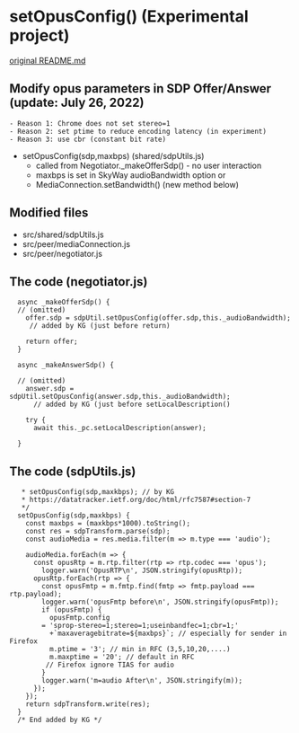 # setOpusConfig() (Experimental project)

[original README.md](./README-original.md)

## Modify opus parameters in SDP Offer/Answer (update: July 26, 2022)
	- Reason 1: Chrome does not set stereo=1
	- Reason 2: set ptime to reduce encoding latency (in experiment)
	- Reason 3: use cbr (constant bit rate)
- setOpusConfig(sdp,maxbps) (shared/sdpUtils.js)
	- called from Negotiator._makeOfferSdp() - no user interaction
	- maxbps is set in SkyWay audioBandwidth option or 
	- MediaConnection.setBandwidth() (new method below)
## Modified files
- src/shared/sdpUtils.js
- src/peer/mediaConnection.js
- src/peer/negotiator.js

## The code (negotiator.js)
```
  async _makeOfferSdp() {
  // (omitted)
    offer.sdp = sdpUtil.setOpusConfig(offer.sdp,this._audioBandwidth); 
     // added by KG (just before return)

    return offer;
  }

  async _makeAnswerSdp() {

  // (omitted)
    answer.sdp = sdpUtil.setOpusConfig(answer.sdp,this._audioBandwidth); 
      // added by KG (just before setLocalDescription()

    try {
      await this._pc.setLocalDescription(answer);

  }

```
## The code (sdpUtils.js)
```
   * setOpusConfig(sdp,maxkbps); // by KG
   * https://datatracker.ietf.org/doc/html/rfc7587#section-7
   */
  setOpusConfig(sdp,maxkbps) {
    const maxbps = (maxkbps*1000).toString();
    const res = sdpTransform.parse(sdp);
    const audioMedia = res.media.filter(m => m.type === 'audio');

    audioMedia.forEach(m => {
      const opusRtp = m.rtp.filter(rtp => rtp.codec === 'opus');
        logger.warn('OpusRTP\n', JSON.stringify(opusRtp));
      opusRtp.forEach(rtp => {
        const opusFmtp = m.fmtp.find(fmtp => fmtp.payload === rtp.payload);
        logger.warn('opusFmtp before\n', JSON.stringify(opusFmtp));
        if (opusFmtp) {
          opusFmtp.config 
        = 'sprop-stereo=1;stereo=1;useinbandfec=1;cbr=1;'
          +`maxaveragebitrate=${maxbps}`; // especially for sender in Firefox
          m.ptime = '3'; // min in RFC (3,5,10,20,....)
          m.maxptime = '20'; // default in RFC
         // Firefox ignore TIAS for audio
        }
        logger.warn('m=audio After\n', JSON.stringify(m));
      });
    });
    return sdpTransform.write(res);
  }
  /* End added by KG */

```
